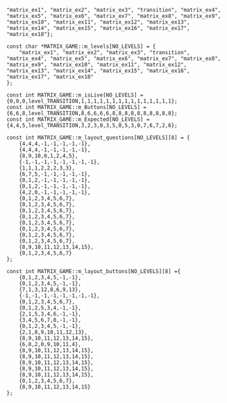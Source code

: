

    "matrix_ex1", "matrix_ex2", "matrix_ex3", "transition", "matrix_ex4", "matrix_ex5", "matrix_ex6", "matrix_ex7", "matrix_ex8", "matrix_ex9", "matrix_ex10", "matrix_ex11", "matrix_ex12", "matrix_ex13", "matrix_ex14", "matrix_ex15", "matrix_ex16", "matrix_ex17", "matrix_ex18"};

    const char *MATRIX_GAME::m_levels[NO_LEVELS] = {
        "matrix_ex1", "matrix_ex2", "matrix_ex3", "transition", "matrix_ex4", "matrix_ex5", "matrix_ex6", "matrix_ex7", "matrix_ex8", "matrix_ex9", "matrix_ex10", "matrix_ex11", "matrix_ex12", "matrix_ex13", "matrix_ex14", "matrix_ex15", "matrix_ex16", "matrix_ex17", "matrix_ex18"
    };

    const int MATRIX_GAME::m_isLive[NO_LEVELS] = {0,0,0,level_TRANSITION,1,1,1,1,1,1,1,1,1,1,1,1,1,1,1};
    const int MATRIX_GAME::m_Buttons[NO_LEVELS] = {6,6,8,level_TRANSITION,8,6,6,6,6,8,8,8,8,8,8,8,8,8,8};
    const int MATRIX_GAME::m_Expected[NO_LEVELS] ={4,4,5,level_TRANSITION,3,2,3,0,3,5,0,5,3,0,7,6,7,2,6};

    const int MATRIX_GAME::m_layout_questions[NO_LEVELS][8] = {
        {4,4,4,-1,-1,-1,-1,-1},
        {4,4,4,-1,-1,-1,-1,-1},
        {8,9,10,0,1,2,4,5},
        {-1,-1,-1,-1,-1,-1,-1,-1},
        {1,1,1,2,2,2,3,3},
        {6,7,5,-1,-1,-1,-1,-1},
        {0,1,2,-1,-1,-1,-1,-1},
        {0,1,2,-1,-1,-1,-1,-1},
        {4,2,0,-1,-1,-1,-1,-1},
        {0,1,2,3,4,5,6,7},
        {0,1,2,3,4,5,6,7},
        {0,1,2,3,4,5,6,7},
        {0,1,2,3,4,5,6,7},
        {0,1,2,3,4,5,6,7},
        {0,1,2,3,4,5,6,7},
        {0,1,2,3,4,5,6,7},
        {0,1,2,3,4,5,6,7},
        {8,9,10,11,12,13,14,15},
        {0,1,2,3,4,5,6,7}
    };

    const int MATRIX_GAME::m_layout_buttons[NO_LEVELS][8] ={
        {0,1,2,3,4,5,-1,-1},
        {0,1,2,3,4,5,-1,-1},
        {7,1,3,12,8,6,9,13},
        {-1,-1,-1,-1,-1,-1,-1,-1},
        {0,1,2,3,4,5,6,7},
        {0,1,2,5,3,4,-1,-1},
        {2,1,5,3,4,6,-1,-1},
        {3,4,5,6,7,8,-1,-1},
        {0,1,2,3,4,5,-1,-1},
        {2,1,8,9,10,11,12,13},
        {8,9,10,11,12,13,14,15},
        {6,8,2,0,9,10,11,4},
        {8,9,10,11,12,13,14,15},
        {8,9,10,11,12,13,14,15},
        {8,9,10,11,12,13,14,15},
        {8,9,10,11,12,13,14,15},
        {8,9,10,11,12,13,14,15},
        {0,1,2,3,4,5,6,7},
        {8,9,10,11,12,13,14,15}
    };
